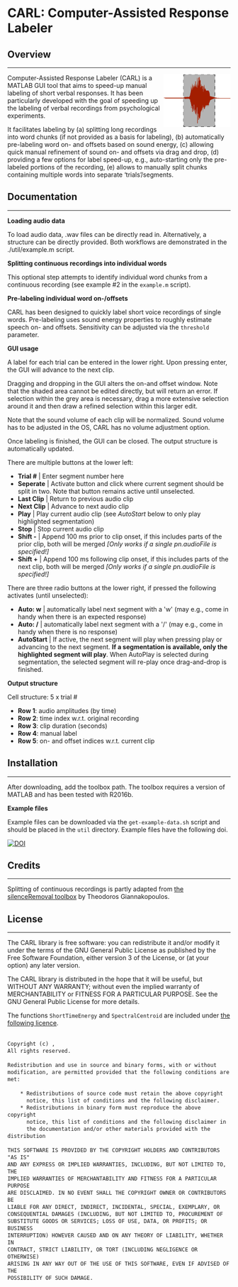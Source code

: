 # **CARL: Computer-Assisted Response Labeler**
## **Overview**
--------

<img src="util/logo.png" style="float: right" alt="logo" width="30%"/>

Computer-Assisted Response Labeler (CARL) is a MATLAB GUI tool that aims to speed-up manual labeling of short verbal responses. It has been particularly developed with the goal of speeding up the labeling of verbal recordings from psychological experiments.

It facilitates labeling by (a) splitting long recordings into word chunks (if not provided as a basis for labeling), (b) automatically pre-labeling word on- and offsets based on sound energy, (c) allowing quick manual refinement of sound on- and offsets via drag and drop, (d) providing a few options for label speed-up, e.g., auto-starting only the pre-labeled portions of the recording, (e) allows to manually split chunks containing multiple words into separate ‘trials’/segments.

## **Documentation**
-------------

**Loading audio data**

To load audio data, .wav files can be directly read in. Alternatively, a structure can be directly provided. Both workflows are demonstrated in the ./util/example.m script.

**Splitting continuous recordings into individual words**

This optional step attempts to identify individual word chunks from a continuous recording (see example #2 in the ```example.m``` script).

**Pre-labeling individual word on-/offsets**

CARL has been designed to quickly label short voice recordings of single words. Pre-labeling uses sound energy properties to roughly estimate speech on- and offsets. Sensitivity can be adjusted via the ```threshold``` parameter.

**GUI usage**

A label for each trial can be entered in the lower right. Upon pressing enter, the GUI will advance to the next clip.

Dragging and dropping in the GUI alters the on-and offset window. Note that the shaded area cannot be edited directly, but will return an error. If selection within the grey area is necessary, drag a more extensive selection around it and then draw a refined selection within this larger edit.

Note that the sound volume of each clip will be normalized. Sound volume has to be adjusted in the OS, CARL has no volume adjustment option.

Once labeling is finished, the GUI can be closed. The output structure is automatically updated.

There are multiple buttons at the lower left:

* **Trial #** | Enter segment number here
* **Seperate** | Activate button and click where current segment should be split in two. Note that button remains active until unselected.
* **Last Clip** | Return to previous audio clip
* **Next Clip** | Advance to next audio clip
* **Play** | Play current audio clip (see *AutoStart* below to only play highlighted segmentation)
* **Stop** | Stop current audio clip
* **Shift -** | Append 100 ms prior to clip onset, if this includes parts of the prior clip, both will be merged *[Only works if a single pn.audioFile is specified!]*
* **Shift +** | Append 100 ms following clip onset, if this includes parts of the next clip, both will be merged *[Only works if a single pn.audioFile is specified!]*

There are three radio buttons at the lower right, if pressed the following activates (until unselected):

* **Auto: w** | automatically label next segment with a 'w' (may e.g., come in handy when there is an expected response)
* **Auto: /** | automatically label next segment with a '/' (may e.g., come in handy when there is no response)
* **AutoStart** | If active, the next segment will play when pressing play or advancing to the next segment. **If a segmentation is available, only the highlighted segment will play**. When AutoPlay is selected during segmentation, the selected segment will re-play once drag-and-drop is finished.

**Output structure**

Cell structure: 5 x trial #
* **Row 1**: audio amplitudes (by time)
* **Row 2**: time index w.r.t. original recording
* **Row 3**: clip duration (seconds)
* **Row 4**: manual label
* **Row 5**: on- and offset indices w.r.t. current clip 

## **Installation**
-------------

After downloading, add the toolbox path. The toolbox requires a version of MATLAB and has been tested with R2016b.

**Example files**

Example files can be downloaded via the ```get-example-data.sh``` script and should be placed in the ```util``` directory. Example files have the following doi.

[![DOI](https://zenodo.org/badge/DOI/10.5281/zenodo.7358140.svg)](https://doi.org/10.5281/zenodo.7358140)

## **Credits**
-------------

Splitting of continuous recordings is partly adapted from [the silenceRemoval toolbox](http://www.mathworks.com/matlabcentral/fileexchange/28826-silence-removal-in-speech-signals/) by Theodoros Giannakopoulos.

## **License**
-------------

The CARL library is free software: you can redistribute it and/or modify it under the terms of the GNU General Public License as published by the Free Software Foundation, either version 3 of the License, or (at your option) any later version.

The CARL library is distributed in the hope that it will be useful, but WITHOUT ANY WARRANTY; without even the implied warranty of MERCHANTABILITY or FITNESS FOR A PARTICULAR PURPOSE.  See the GNU General Public License for more details.

The functions ```ShortTimeEnergy``` and ```SpectralCentroid``` are included under [the following licence](https://www.mathworks.com/matlabcentral/fileexchange/28826-silence-removal-in-speech-signals/#license_modal).

```

Copyright (c) , 
All rights reserved.

Redistribution and use in source and binary forms, with or without
modification, are permitted provided that the following conditions are
met:

    * Redistributions of source code must retain the above copyright
      notice, this list of conditions and the following disclaimer.
    * Redistributions in binary form must reproduce the above copyright
      notice, this list of conditions and the following disclaimer in
      the documentation and/or other materials provided with the distribution

THIS SOFTWARE IS PROVIDED BY THE COPYRIGHT HOLDERS AND CONTRIBUTORS "AS IS"
AND ANY EXPRESS OR IMPLIED WARRANTIES, INCLUDING, BUT NOT LIMITED TO, THE
IMPLIED WARRANTIES OF MERCHANTABILITY AND FITNESS FOR A PARTICULAR PURPOSE
ARE DISCLAIMED. IN NO EVENT SHALL THE COPYRIGHT OWNER OR CONTRIBUTORS BE
LIABLE FOR ANY DIRECT, INDIRECT, INCIDENTAL, SPECIAL, EXEMPLARY, OR
CONSEQUENTIAL DAMAGES (INCLUDING, BUT NOT LIMITED TO, PROCUREMENT OF
SUBSTITUTE GOODS OR SERVICES; LOSS OF USE, DATA, OR PROFITS; OR BUSINESS
INTERRUPTION) HOWEVER CAUSED AND ON ANY THEORY OF LIABILITY, WHETHER IN
CONTRACT, STRICT LIABILITY, OR TORT (INCLUDING NEGLIGENCE OR OTHERWISE)
ARISING IN ANY WAY OUT OF THE USE OF THIS SOFTWARE, EVEN IF ADVISED OF THE
POSSIBILITY OF SUCH DAMAGE.
```